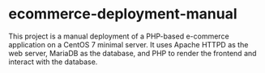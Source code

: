 # ecommerce-deployment-manual
This project is a manual deployment of a PHP-based e-commerce application on a CentOS 7 minimal server. It uses Apache HTTPD as the web server, MariaDB as the database, and PHP to render the frontend and interact with the database.
